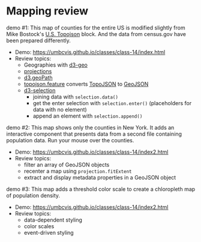 
# Mapping review


demo #1: This map of counties for the entire US is modified slightly from Mike Bostock's [U.S. Topojson](https://bl.ocks.org/mbostock/410820) block. And the data from census.gov have been prepared differently.

* Demo: https://umbcvis.github.io/classes/class-14/index.html
* Review topics:
   * Geographies with [d3-geo](https://github.com/d3/d3-geo)
   * [projections](https://github.com/d3/d3/blob/master/API.md#projections)
   * [d3.geoPath](https://github.com/d3/d3-geo/blob/master/README.md#paths)
   * [topojson.feature](https://github.com/topojson/topojson-client/blob/master/README.md#feature) converts [TopoJSON](https://github.com/topojson/topojson) to [GeoJSON](http://geojson.org/)
   * [d3-selection](https://github.com/d3/d3/blob/master/API.md#selections-d3-selection)
       * joining data with ```selection.data()```
       * get the enter selection with ```selection.enter()``` (placeholders for data with no element)
       * append an element with ```selection.append()```

demo #2: This map shows only the counties in New York. It adds an interactive component that presents data from a second file containing population data. Run your mouse over the counties.

* Demo: https://umbcvis.github.io/classes/class-14/index2.html
* Review topics:
    * filter an array of GeoJSON objects
    * recenter a map using ```projection.fitExtent```
    * extract and display metadata properties in a GeoJSON object

demo #3: This map adds a threshold color scale to create a chloropleth map of population density.

* Demo: https://umbcvis.github.io/classes/class-14/index2.html
* Review topics:
    * data-dependent styling
    * color scales
    * event-driven styling

